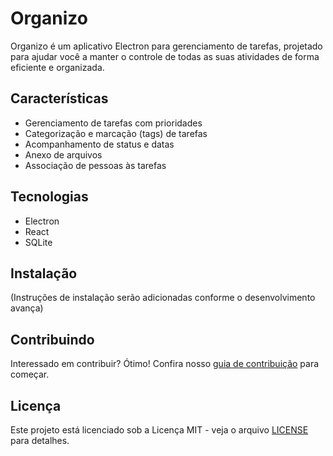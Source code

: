 # Organizo

Organizo é um aplicativo Electron para gerenciamento de tarefas, projetado para ajudar você a manter o controle de todas as suas atividades de forma eficiente e organizada.

## Características

- Gerenciamento de tarefas com prioridades
- Categorização e marcação (tags) de tarefas
- Acompanhamento de status e datas
- Anexo de arquivos
- Associação de pessoas às tarefas

## Tecnologias

- Electron
- React
- SQLite

## Instalação

(Instruções de instalação serão adicionadas conforme o desenvolvimento avança)

## Contribuindo

Interessado em contribuir? Ótimo! Confira nosso [guia de contribuição](/CONSTRIBUTING.md) para começar.

## Licença

Este projeto está licenciado sob a Licença MIT - veja o arquivo [LICENSE](/LICENSE) para detalhes.
